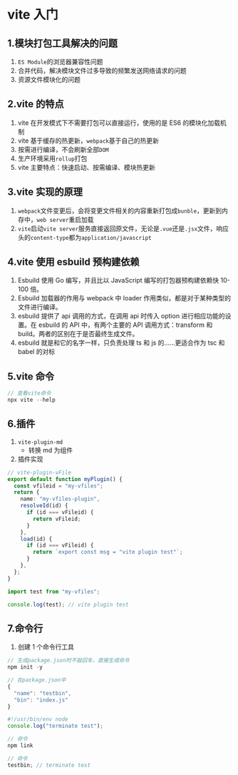 # vite 入门

## 1.模块打包工具解决的问题

1. `ES Module`的浏览器兼容性问题
2. 合并代码，解决模块文件过多导致的频繁发送网络请求的问题
3. 资源文件模块化的问题

## 2.vite 的特点

1. vite 在开发模式下不需要打包可以直接运行，使用的是 ES6 的模块化加载机制
2. vite 基于缓存的热更新，`webpack`基于自己的热更新
3. 按需进行编译，不会刷新全部`DOM`
4. 生产环境采用`rollup`打包
5. vite 主要特点：快速启动、按需编译、模块热更新

## 3.vite 实现的原理

1. `webpack`文件变更后，会将变更文件相关的内容重新打包成`bunble`，更新到内存中，`web server`重启加载
2. `vite`启动`vite server`服务直接返回原文件，无论是`.vue`还是`.jsx`文件，响应头的`content-type`都为`application/javascript`

## 4.vite 使用 esbuild 预构建依赖

1. Esbuild 使用 Go 编写，并且比以 JavaScript 编写的打包器预构建依赖快 10-100 倍。
2. Esbuild 加载器的作用与 webpack 中 loader 作用类似，都是对于某种类型的文件进行编译。
3. esbuild 提供了 api 调用的方式，在调用 api 时传入 option 进行相应功能的设置。在 esbuild 的 API 中，有两个主要的 API 调用方式：transform 和 build。两者的区别在于是否最终生成文件。
4. esbuild 就是和它的名字一样，只负责处理 ts 和 js 的……更适合作为 tsc 和 babel 的对标

## 5.vite 命令

```js
// 查看vite命令
npx vite --help
```

## 6.插件

1. `vite-plugin-md`
   - 转换 md 为组件
2. 插件实现

```ts
// vite-plugin-vFile
export default function myPlugin() {
  const vfileid = "my-vfiles";
  return {
    name: "my-vfiles-plugin",
    resolveId(id) {
      if (id === vFileid) {
        return vFileid;
      }
    },
    load(id) {
      if (id === vFileid) {
        return `export const msg = "vite plugin test"`;
      }
    },
  };
}
```

```ts
import test from "my-vfiles";

console.log(test); // vite plugin test
```

## 7.命令行

1. 创建 1 个命令行工具

```js
// 生成package.json时不敲回车，直接生成命令
npm init -y
```

```js
// 在package.json中
{
  "name": "testbin",
  "bin": "index.js"
}
```

```js
#!/usr/bin/env node
console.log("terminate test");
```

```js
// 命令
npm link
```

```js
// 命令
testbin; // terminate test
```
